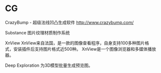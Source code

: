 # CG

CrazyBump - 超级法线凹凸生成软件
http://www.crazybump.com/

Substance
图片纹理材质制作系统

XnView
XnView来自法国，是一款的图像查看程序，自身支持100多种图片格式，安装插件后支持图片格式近500种。 XnView是一个图像浏览器和多媒体播放器。

Deep Exploration
为3D模型批量生成预览图。























